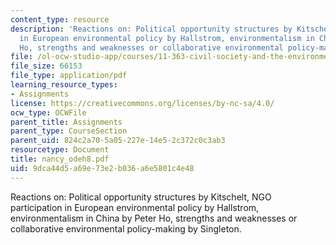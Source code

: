 ```yaml
---
content_type: resource
description: 'Reactions on: Political opportunity structures by Kitschelt, NGO participation
  in European environmental policy by Hallstrom, environmentalism in China by Peter
  Ho, strengths and weaknesses or collaborative environmental policy-making by Singleton.'
file: /ol-ocw-studio-app/courses/11-363-civil-society-and-the-environment-spring-2005/9dca44d5a69e73e2b036a6e5801c4e48_nancy_odeh8.pdf
file_size: 66153
file_type: application/pdf
learning_resource_types:
- Assignments
license: https://creativecommons.org/licenses/by-nc-sa/4.0/
ocw_type: OCWFile
parent_title: Assignments
parent_type: CourseSection
parent_uid: 824c2a70-5a05-227e-14e5-2c372c0c3ab3
resourcetype: Document
title: nancy_odeh8.pdf
uid: 9dca44d5-a69e-73e2-b036-a6e5801c4e48
---
```

Reactions on: Political opportunity structures by Kitschelt, NGO participation in European environmental policy by Hallstrom, environmentalism in China by Peter Ho, strengths and weaknesses or collaborative environmental policy-making by Singleton.